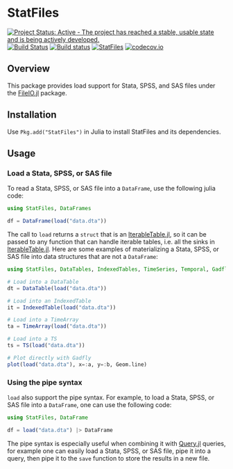 # StatFiles

[![Project Status: Active - The project has reached a stable, usable state and is being actively developed.](http://www.repostatus.org/badges/latest/active.svg)](http://www.repostatus.org/#active)
[![Build Status](https://travis-ci.org/davidanthoff/StatFiles.jl.svg?branch=master)](https://travis-ci.org/davidanthoff/StatFiles.jl)
[![Build status](https://ci.appveyor.com/api/projects/status/816985qre56lkgpf/branch/master?svg=true)](https://ci.appveyor.com/project/davidanthoff/statfiles-jl/branch/master)
[![StatFiles](http://pkg.julialang.org/badges/StatFiles_0.6.svg)](http://pkg.julialang.org/?pkg=StatFiles)
[![codecov.io](http://codecov.io/github/davidanthoff/StatFiles.jl/coverage.svg?branch=master)](http://codecov.io/github/davidanthoff/StatFiles.jl?branch=master)

## Overview

This package provides load support for Stata, SPSS, and SAS files
under the [FileIO.jl](https://github.com/JuliaIO/FileIO.jl) package.

## Installation

Use ``Pkg.add("StatFiles")`` in Julia to install StatFiles and its dependencies.

## Usage

### Load a Stata, SPSS, or SAS file

To read a Stata, SPSS, or SAS file into a ``DataFrame``, use the following julia code:

````julia
using StatFiles, DataFrames

df = DataFrame(load("data.dta"))
````

The call to ``load`` returns a ``struct`` that is an [IterableTable.jl](https://github.com/davidanthoff/IterableTables.jl), so it can be passed to any function that can handle iterable tables, i.e. all the sinks in [IterableTable.jl](https://github.com/davidanthoff/IterableTables.jl). Here are some examples of materializing a Stata, SPSS, or SAS file into data structures that are not a ``DataFrame``:

````julia
using StatFiles, DataTables, IndexedTables, TimeSeries, Temporal, Gadfly

# Load into a DataTable
dt = DataTable(load("data.dta"))

# Load into an IndexedTable
it = IndexedTable(load("data.dta"))

# Load into a TimeArray
ta = TimeArray(load("data.dta"))

# Load into a TS
ts = TS(load("data.dta"))

# Plot directly with Gadfly
plot(load("data.dta"), x=:a, y=:b, Geom.line)
````

### Using the pipe syntax

``load`` also support the pipe syntax. For example, to load a Stata, SPSS, or SAS file into a ``DataFrame``, one can use the following code:

````julia
using StatFiles, DataFrame

df = load("data.dta") |> DataFrame
````

The pipe syntax is especially useful when combining it with [Query.jl](https://github.com/davidanthoff/Query.jl) queries, for example one can easily load a Stata, SPSS, or SAS file, pipe it into a query, then pipe it to the ``save`` function to store the results in a new file.
